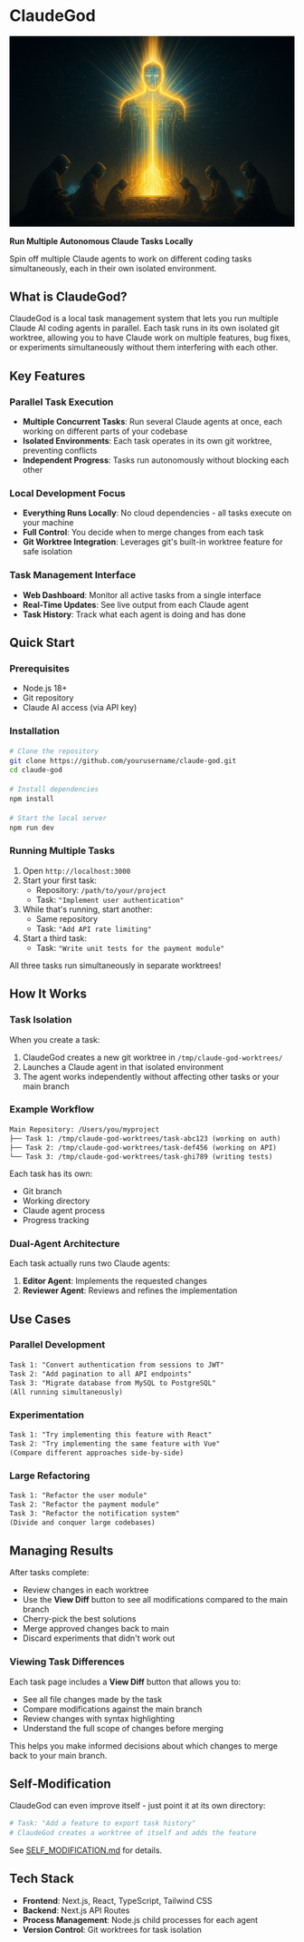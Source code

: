 # ClaudeGod

![ClaudeGod](./assets/claudegod.png)

**Run Multiple Autonomous Claude Tasks Locally**

Spin off multiple Claude agents to work on different coding tasks simultaneously, each in their own isolated environment.

## What is ClaudeGod?

ClaudeGod is a local task management system that lets you run multiple Claude AI coding agents in parallel. Each task runs in its own isolated git worktree, allowing you to have Claude work on multiple features, bug fixes, or experiments simultaneously without them interfering with each other.

## Key Features

### Parallel Task Execution
- **Multiple Concurrent Tasks**: Run several Claude agents at once, each working on different parts of your codebase
- **Isolated Environments**: Each task operates in its own git worktree, preventing conflicts
- **Independent Progress**: Tasks run autonomously without blocking each other

### Local Development Focus
- **Everything Runs Locally**: No cloud dependencies - all tasks execute on your machine
- **Full Control**: You decide when to merge changes from each task
- **Git Worktree Integration**: Leverages git's built-in worktree feature for safe isolation

### Task Management Interface
- **Web Dashboard**: Monitor all active tasks from a single interface
- **Real-Time Updates**: See live output from each Claude agent
- **Task History**: Track what each agent is doing and has done

## Quick Start

### Prerequisites
- Node.js 18+ 
- Git repository
- Claude AI access (via API key)

### Installation

```bash
# Clone the repository
git clone https://github.com/yourusername/claude-god.git
cd claude-god

# Install dependencies
npm install

# Start the local server
npm run dev
```

### Running Multiple Tasks

1. Open `http://localhost:3000`
2. Start your first task:
   - Repository: `/path/to/your/project`
   - Task: `"Implement user authentication"`
3. While that's running, start another:
   - Same repository
   - Task: `"Add API rate limiting"`
4. Start a third task:
   - Task: `"Write unit tests for the payment module"`

All three tasks run simultaneously in separate worktrees!

## How It Works

### Task Isolation

When you create a task:
1. ClaudeGod creates a new git worktree in `/tmp/claude-god-worktrees/`
2. Launches a Claude agent in that isolated environment
3. The agent works independently without affecting other tasks or your main branch

### Example Workflow

```
Main Repository: /Users/you/myproject
├── Task 1: /tmp/claude-god-worktrees/task-abc123 (working on auth)
├── Task 2: /tmp/claude-god-worktrees/task-def456 (working on API)
└── Task 3: /tmp/claude-god-worktrees/task-ghi789 (writing tests)
```

Each task has its own:
- Git branch
- Working directory
- Claude agent process
- Progress tracking

### Dual-Agent Architecture

Each task actually runs two Claude agents:
1. **Editor Agent**: Implements the requested changes
2. **Reviewer Agent**: Reviews and refines the implementation

## Use Cases

### Parallel Development
```
Task 1: "Convert authentication from sessions to JWT"
Task 2: "Add pagination to all API endpoints"
Task 3: "Migrate database from MySQL to PostgreSQL"
(All running simultaneously)
```

### Experimentation
```
Task 1: "Try implementing this feature with React"
Task 2: "Try implementing the same feature with Vue"
(Compare different approaches side-by-side)
```

### Large Refactoring
```
Task 1: "Refactor the user module"
Task 2: "Refactor the payment module"
Task 3: "Refactor the notification system"
(Divide and conquer large codebases)
```

## Managing Results

After tasks complete:
- Review changes in each worktree
- Use the **View Diff** button to see all modifications compared to the main branch
- Cherry-pick the best solutions
- Merge approved changes back to main
- Discard experiments that didn't work out

### Viewing Task Differences

Each task page includes a **View Diff** button that allows you to:
- See all file changes made by the task
- Compare modifications against the main branch
- Review changes with syntax highlighting
- Understand the full scope of changes before merging

This helps you make informed decisions about which changes to merge back to your main branch.

## Self-Modification

ClaudeGod can even improve itself - just point it at its own directory:

```bash
# Task: "Add a feature to export task history"
# ClaudeGod creates a worktree of itself and adds the feature
```

See [SELF_MODIFICATION.md](docs/SELF_MODIFICATION.md) for details.

## Tech Stack

- **Frontend**: Next.js, React, TypeScript, Tailwind CSS
- **Backend**: Next.js API Routes
- **Process Management**: Node.js child processes for each agent
- **Version Control**: Git worktrees for task isolation